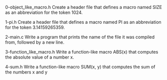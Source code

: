 0-object_like_macro.h	Create a header file that defines a macro named SIZE as an abbreviation for the token 1024.

1-pi.h	Create a header file that defines a macro named PI as an abbreviation for the token 3.14159265359.

2-main.c	Write a program that prints the name of the file it was compiled from, followed by a new line.

3-function_like_macro.h	Write a function-like macro ABS(x) that computes the absolute value of a number x.

4-sum.h	Write a function-like macro SUM(x, y) that computes the sum of the numbers x and y
